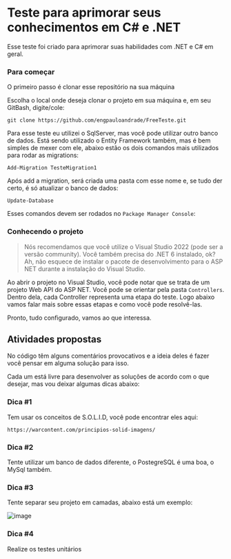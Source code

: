 # Teste para aprimorar seus conhecimentos em C# e .NET

Esse teste foi criado para aprimorar suas habilidades com .NET e C# em geral. 


### Para começar

O primeiro passo é clonar esse repositório na sua máquina

Escolha o local onde deseja clonar o projeto em sua máquina e, em seu GitBash, 
digite/cole: 

```
git clone https://github.com/engpauloandrade/FreeTeste.git
```

Para esse teste eu utilizei o SqlServer, mas você pode utilizar outro banco de dados.
Está sendo utilizado o Entity Framework também, mas é bem simples de mexer com ele, abaixo estão os dois comandos mais utilizados para rodar as migrations:

```
Add-Migration TesteMigration1
```

Após add a migration, será criada uma pasta com esse nome e, se tudo der certo, é só atualizar o banco de dados:

```
Update-Database
```

Esses comandos devem ser rodados no `Package Manager Console`:





### Conhecendo o projeto

> Nós recomendamos que você utilize o Visual Studio 2022 (pode ser a versão community). Você também precisa do .NET 6 instalado, ok? Ah, não esquece de instalar o pacote de desenvolvimento para o ASP NET durante a instalação do Visual Studio.

Ao abrir o projeto no Visual Studio, você pode notar que se trata de um projeto Web API do ASP NET. Você pode se orientar pela pasta ```Controllers```. Dentro dela, cada Controller representa uma etapa do teste. Logo abaixo vamos falar mais sobre essas etapas e como você pode resolvê-las.


Pronto, tudo configurado, vamos ao que interessa.

## Atividades propostas

No código têm alguns comentários provocativos e a ideia deles é fazer você pensar em alguma solução para isso.

Cada um está livre para desenvolver as soluções de acordo com o que desejar, mas vou deixar algumas dicas abaixo:

### Dica #1

Tem usar os conceitos de S.O.L.I.D, você pode encontrar eles aqui:

```
https://warcontent.com/principios-solid-imagens/
```

### Dica #2

Tente utilizar um banco de dados diferente, o PostegreSQL é uma boa, o MySql também.

### Dica #3

Tente separar seu projeto em camadas, abaixo está um exemplo:

![image](https://user-images.githubusercontent.com/81451506/231036067-25f11bd5-0fc2-443d-aea1-f17d70f5c9ae.png)

### Dica #4 

Realize os testes unitários

